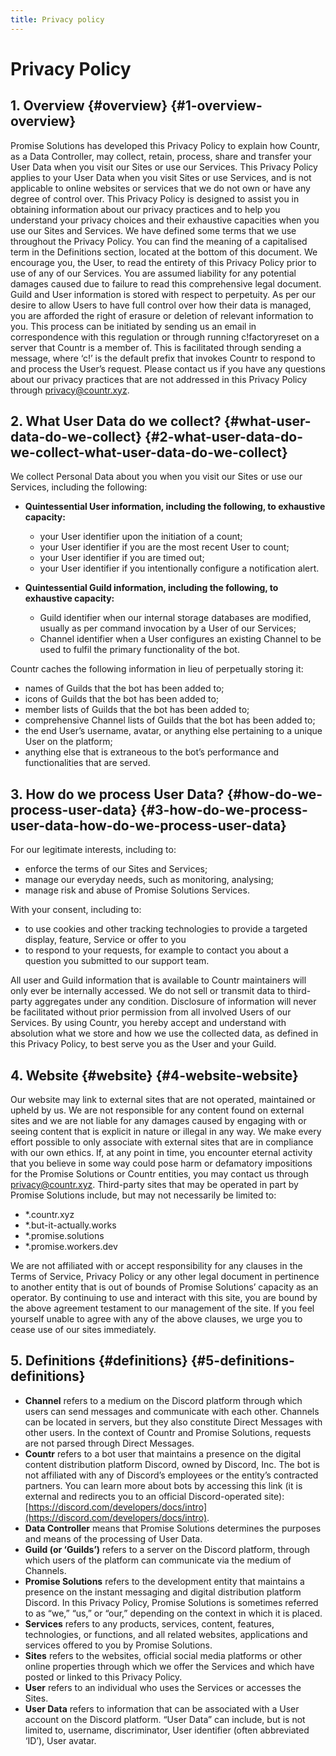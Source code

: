 ```yaml
---
title: Privacy policy
---
```


# Privacy Policy

## 1. Overview {#overview} {#1-overview-overview}

Promise Solutions has developed this Privacy Policy to explain how Countr, as a Data Controller, may collect, retain, process, share and transfer your User Data when you visit our Sites or use our Services. This Privacy Policy applies to your User Data when you visit Sites or use Services, and is not applicable to online websites or services that we do not own or have any degree of control over.
This Privacy Policy is designed to assist you in obtaining information about our privacy practices and to help you understand your privacy choices and their exhaustive capacities when you use our Sites and Services.
We have defined some terms that we use throughout the Privacy Policy. You can find the meaning of a capitalised term in the Definitions section, located at the bottom of this document.
We encourage you, the User, to read the entirety of this Privacy Policy prior to use of any of our Services. You are assumed liability for any potential damages caused due to failure to read this comprehensive legal document.
Guild and User information is stored with respect to perpetuity. As per our desire to allow Users to have full control over how their data is managed, you are afforded the right of erasure or deletion of relevant information to you. This process can be initiated by sending us an email in correspondence with this regulation or through running c!factoryreset on a server that Countr is a member of. This is facilitated through sending a message, where ‘c!’ is the default prefix that invokes Countr to respond to and process the User’s request.
Please contact us if you have any questions about our privacy practices that are not addressed in this Privacy Policy through [privacy@countr.xyz](mailto:privacy@countr.xyz).

## 2. What User Data do we collect? {#what-user-data-do-we-collect} {#2-what-user-data-do-we-collect-what-user-data-do-we-collect}

We collect Personal Data about you when you visit our Sites or use our Services, including the following:

- **Quintessential User information, including the following, to exhaustive capacity:**
  - your User identifier upon the initiation of a count;
  - your User identifier if you are the most recent User to count;
  - your User identifier if you are timed out;
  - your User identifier if you intentionally configure a notification alert.


- **Quintessential Guild information, including the following, to exhaustive capacity:**
  - Guild identifier when our internal storage databases are modified, usually as per command invocation by a User of our Services;
  - Channel identifier when a User configures an existing Channel to be used to fulfil the primary functionality of the bot.

Countr caches the following information in lieu of perpetually storing it:

- names of Guilds that the bot has been added to;
- icons of Guilds that the bot has been added to;
- member lists of Guilds that the bot has been added to;
- comprehensive Channel lists of Guilds that the bot has been added to;
- the end User’s username, avatar, or anything else pertaining to a unique User on the platform;
- anything else that is extraneous to the bot’s performance and functionalities that are served.

## 3. How do we process User Data? {#how-do-we-process-user-data} {#3-how-do-we-process-user-data-how-do-we-process-user-data}

For our legitimate interests, including to:

- enforce the terms of our Sites and Services;
- manage our everyday needs, such as monitoring, analysing;
- manage risk and abuse of Promise Solutions Services.

With your consent, including to:

- to use cookies and other tracking technologies to provide a targeted display, feature, Service or offer to you
- to respond to your requests, for example to contact you about a question you submitted to our support team.

All user and Guild information that is available to Countr maintainers will only ever be internally accessed. We do not sell or transmit data to third-party aggregates under any condition. Disclosure of information will never be facilitated without prior permission from all involved Users of our Services.
By using Countr, you hereby accept and understand with absolution what we store and how we use the collected data, as defined in this Privacy Policy, to best serve you as the User and your Guild.

## 4. Website {#website} {#4-website-website}

Our website may link to external sites that are not operated, maintained or upheld by us. We are not responsible for any content found on external sites and we are not liable for any damages caused by engaging with or seeing content that is explicit in nature or illegal in any way. We make every effort possible to only associate with external sites that are in compliance with our own ethics. If, at any point in time, you encounter eternal activity that you believe in some way could pose harm or defamatory impositions for the Promise Solutions or Countr entities, you may contact us through privacy@countr.xyz.
Third-party sites that may be operated in part by Promise Solutions include, but may not necessarily be limited to:

- *.countr.xyz
- *.but-it-actually.works
- *.promise.solutions
- *.promise.workers.dev

We are not affiliated with or accept responsibility for any clauses in the Terms of Service, Privacy Policy or any other legal document in pertinence to another entity that is out of bounds of Promise Solutions’ capacity as an operator.
By continuing to use and interact with this site, you are bound by the above agreement testament to our management of the site. If you feel yourself unable to agree with any of the above clauses, we urge you to cease use of our sites immediately.

## 5. Definitions {#definitions} {#5-definitions-definitions}

- **Channel** refers to a medium on the Discord platform through which users can send messages and communicate with each other. Channels can be located in servers, but they also constitute Direct Messages with other users. In the context of Countr and Promise Solutions, requests are not parsed through Direct Messages.
- **Countr** refers to a bot user that maintains a presence on the digital content distribution platform Discord, owned by Discord, Inc. The bot is not affiliated with any of Discord’s employees or the entity’s contracted partners. You can learn more about bots by accessing this link (it is external and redirects you to an official Discord-operated site): [https://discord.com/developers/docs/intro](https://discord.com/developers/docs/intro).
- **Data Controller** means that Promise Solutions determines the purposes and means of the processing of User Data.
- **Guild (or ‘Guilds’)** refers to a server on the Discord platform, through which users of the platform can communicate via the medium of Channels.
- **Promise Solutions** refers to the development entity that maintains a presence on the instant messaging and digital distribution platform Discord. In this Privacy Policy, Promise Solutions is sometimes referred to as “we,” “us,” or “our,” depending on the context in which it is placed.
- **Services** refers to any products, services, content, features, technologies, or functions, and all related websites, applications and services offered to you by Promise Solutions.
- **Sites** refers to the websites, official social media platforms or other online properties through which we offer the Services and which have posted or linked to this Privacy Policy.
- **User** refers to an individual who uses the Services or accesses the Sites.
- **User Data** refers to information that can be associated with a User account on the Discord platform. “User Data” can include, but is not limited to, username, discriminator, User identifier (often abbreviated ‘ID’), User avatar.
